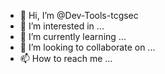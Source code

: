 - 👋 Hi, I’m @Dev-Tools-tcgsec
- 👀 I’m interested in ...
- 🌱 I’m currently learning ...
- 💞️ I’m looking to collaborate on ...
- 📫 How to reach me ...

<!---
Dev-Tools-tcgsec/Dev-Tools-tcgsec is a ✨ special ✨ repository because its `README.md` (this file) appears on your GitHub profile.
You can click the Preview link to take a look at your changes.
--->
